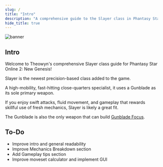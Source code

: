 ```yaml
---
slug: /
title: "Intro"
description: "A comprehensive guide to the Slayer class in Phantasy Star Online 2: New Genesis"
hide_title: true
---
```


![banner](/img/banner.png)

## Intro
Welcome to Theowyn's comprehensive Slayer class guide for Phantasy Star Online 2: New Genesis!

Slayer is the newest precision-based class added to the game.

A high-mobility, fast-hitting close-quarters specialist, it uses a Gunblade as its sole primary weapon.

If you enjoy swift attacks, fluid movement, and gameplay that rewards skillful use of fresh mechanics, Slayer is likely a great fit.

The Gunblade is also the only weapon that can build [Gunblade Focus](/skill-tree/skills#gunblade-focus).

## To-Do
* Improve intro and general readability
* Improve Mechanics Breakdown section
* Add Gameplay tips section
* Improve moveset calculator and implement GUI